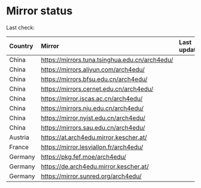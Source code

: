 <script src="./time.js"></script>
# Mirror status
Last check: <script type="text/javascript">localize(1733972715.5724072);</script>

|Country|Mirror|Last update|
|:------|:-----|:----------|
|China|https://mirrors.tuna.tsinghua.edu.cn/arch4edu/|<script type="text/javascript">localize(1733942666);</script>|
|China|https://mirrors.aliyun.com/arch4edu/|<script type="text/javascript">localize(1733942666);</script>|
|China|https://mirrors.bfsu.edu.cn/arch4edu/|<script type="text/javascript">localize(1733942666);</script>|
|China|https://mirrors.cernet.edu.cn/arch4edu/|<script type="text/javascript">localize(1733942666);</script>|
|China|https://mirror.iscas.ac.cn/arch4edu/|<script type="text/javascript">localize(1733942666);</script>|
|China|https://mirrors.nju.edu.cn/arch4edu/|<script type="text/javascript">localize(1733899463);</script>|
|China|https://mirror.nyist.edu.cn/arch4edu/|<script type="text/javascript">localize(1733899463);</script>|
|China|https://mirrors.sau.edu.cn/arch4edu/|<script type="text/javascript">localize(1731653531);</script>|
|Austria|https://at.arch4edu.mirror.kescher.at/|<script type="text/javascript">localize(1733942666);</script>|
|France|https://mirror.lesviallon.fr/arch4edu/|<script type="text/javascript">localize(1733942666);</script>|
|Germany|https://pkg.fef.moe/arch4edu/|<script type="text/javascript">localize(1733942666);</script>|
|Germany|https://de.arch4edu.mirror.kescher.at/|<script type="text/javascript">localize(1733942666);</script>|
|Germany|https://mirror.sunred.org/arch4edu/|<script type="text/javascript">localize(1733942666);</script>|

<script src="./tablefilter/tablefilter.js"></script>
<script src="./table.js"></script>